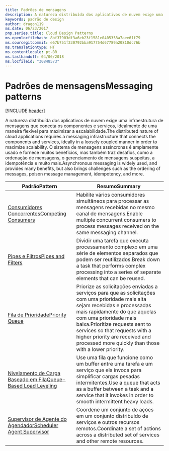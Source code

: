 ```yaml
---
title: Padrões de mensagens
description: A natureza distribuída dos aplicativos de nuvem exige uma infraestrutura de mensagens que conecta os componentes e serviços, idealmente de uma maneira flexível para maximizar a escalabilidade. O sistema de mensagens assíncronas é amplamente usado e fornece muitos benefícios, mas também traz desafios, como a ordenação de mensagens, o gerenciamento de mensagens suspeitas, a idempotência e muito mais.
keywords: padrão de design
author: dragon119
ms.date: 06/23/2017
pnp.series.title: Cloud Design Patterns
ms.openlocfilehash: 8bf37903df3a6eb23f1581e0405358a7aee61f79
ms.sourcegitcommit: e67b751f230792bba917754d67789a20810dc76b
ms.translationtype: HT
ms.contentlocale: pt-BR
ms.lasthandoff: 04/06/2018
ms.locfileid: "30848573"
---
```

# <a name="messaging-patterns"></a><span data-ttu-id="9aef3-105">Padrões de mensagens</span><span class="sxs-lookup"><span data-stu-id="9aef3-105">Messaging patterns</span></span>

[!INCLUDE [header](../../_includes/header.md)]

<span data-ttu-id="9aef3-106">A natureza distribuída dos aplicativos de nuvem exige uma infraestrutura de mensagens que conecta os componentes e serviços, idealmente de uma maneira flexível para maximizar a escalabilidade.</span><span class="sxs-lookup"><span data-stu-id="9aef3-106">The distributed nature of cloud applications requires a messaging infrastructure that connects the components and services, ideally in a loosely coupled manner in order to maximize scalability.</span></span> <span data-ttu-id="9aef3-107">O sistema de mensagens assíncronas é amplamente usado e fornece muitos benefícios, mas também traz desafios, como a ordenação de mensagens, o gerenciamento de mensagens suspeitas, a idempotência e muito mais.</span><span class="sxs-lookup"><span data-stu-id="9aef3-107">Asynchronous messaging is widely used, and provides many benefits, but also brings challenges such as the ordering of messages, poison message management, idempotency, and more.</span></span>


|                            <span data-ttu-id="9aef3-108">Padrão</span><span class="sxs-lookup"><span data-stu-id="9aef3-108">Pattern</span></span>                             |                                                                        <span data-ttu-id="9aef3-109">Resumo</span><span class="sxs-lookup"><span data-stu-id="9aef3-109">Summary</span></span>                                                                         |
|----------------------------------------------------------------|--------------------------------------------------------------------------------------------------------------------------------------------------------|
|        [<span data-ttu-id="9aef3-110">Consumidores Concorrentes</span><span class="sxs-lookup"><span data-stu-id="9aef3-110">Competing Consumers</span></span>](../competing-consumers.md)        |                            <span data-ttu-id="9aef3-111">Habilite vários consumidores simultâneos para processar as mensagens recebidas no mesmo canal de mensagens.</span><span class="sxs-lookup"><span data-stu-id="9aef3-111">Enable multiple concurrent consumers to process messages received on the same messaging channel.</span></span>                            |
|          [<span data-ttu-id="9aef3-112">Pipes e Filtros</span><span class="sxs-lookup"><span data-stu-id="9aef3-112">Pipes and Filters</span></span>](../pipes-and-filters.md)          |                       <span data-ttu-id="9aef3-113">Dividir uma tarefa que executa processamento complexo em uma série de elementos separados que podem ser reutilizados.</span><span class="sxs-lookup"><span data-stu-id="9aef3-113">Break down a task that performs complex processing into a series of separate elements that can be reused.</span></span>                        |
|             [<span data-ttu-id="9aef3-114">Fila de Prioridade</span><span class="sxs-lookup"><span data-stu-id="9aef3-114">Priority Queue</span></span>](../priority-queue.md)             | <span data-ttu-id="9aef3-115">Priorize as solicitações enviadas a serviços para que as solicitações com uma prioridade mais alta sejam recebidas e processadas mais rapidamente do que aquelas com uma prioridade mais baixa.</span><span class="sxs-lookup"><span data-stu-id="9aef3-115">Prioritize requests sent to services so that requests with a higher priority are received and processed more quickly than those with a lower priority.</span></span> |
|  [<span data-ttu-id="9aef3-116">Nivelamento de Carga Baseado em Fila</span><span class="sxs-lookup"><span data-stu-id="9aef3-116">Queue-Based Load Leveling</span></span>](../queue-based-load-leveling.md)  |              <span data-ttu-id="9aef3-117">Use uma fila que funcione como um buffer entre uma tarefa e um serviço que ela invoca para simplificar cargas pesadas intermitentes.</span><span class="sxs-lookup"><span data-stu-id="9aef3-117">Use a queue that acts as a buffer between a task and a service that it invokes in order to smooth intermittent heavy loads.</span></span>               |
| [<span data-ttu-id="9aef3-118">Supervisor de Agente do Agendador</span><span class="sxs-lookup"><span data-stu-id="9aef3-118">Scheduler Agent Supervisor</span></span>](../scheduler-agent-supervisor.md) |                              <span data-ttu-id="9aef3-119">Coordene um conjunto de ações em um conjunto distribuído de serviços e outros recursos remotos.</span><span class="sxs-lookup"><span data-stu-id="9aef3-119">Coordinate a set of actions across a distributed set of services and other remote resources.</span></span>                              |

